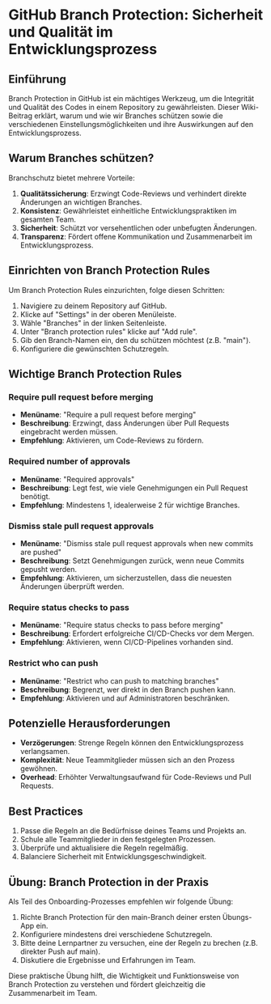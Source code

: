 # GitHub Branch Protection: Sicherheit und Qualität im Entwicklungsprozess

## Einführung

Branch Protection in GitHub ist ein mächtiges Werkzeug, um die Integrität und Qualität des Codes in einem Repository zu gewährleisten. Dieser Wiki-Beitrag erklärt, warum und wie wir Branches schützen sowie die verschiedenen Einstellungsmöglichkeiten und ihre Auswirkungen auf den Entwicklungsprozess.

## Warum Branches schützen?

Branchschutz bietet mehrere Vorteile:

1. **Qualitätssicherung**: Erzwingt Code-Reviews und verhindert direkte Änderungen an wichtigen Branches.
2. **Konsistenz**: Gewährleistet einheitliche Entwicklungspraktiken im gesamten Team.
3. **Sicherheit**: Schützt vor versehentlichen oder unbefugten Änderungen.
4. **Transparenz**: Fördert offene Kommunikation und Zusammenarbeit im Entwicklungsprozess.

## Einrichten von Branch Protection Rules

Um Branch Protection Rules einzurichten, folge diesen Schritten:

1. Navigiere zu deinem Repository auf GitHub.
2. Klicke auf "Settings" in der oberen Menüleiste.
3. Wähle "Branches" in der linken Seitenleiste.
4. Unter "Branch protection rules" klicke auf "Add rule".
5. Gib den Branch-Namen ein, den du schützen möchtest (z.B. "main").
6. Konfiguriere die gewünschten Schutzregeln.

## Wichtige Branch Protection Rules

### Require pull request before merging
- **Menüname**: "Require a pull request before merging"
- **Beschreibung**: Erzwingt, dass Änderungen über Pull Requests eingebracht werden müssen.
- **Empfehlung**: Aktivieren, um Code-Reviews zu fördern.

### Required number of approvals
- **Menüname**: "Required approvals"
- **Beschreibung**: Legt fest, wie viele Genehmigungen ein Pull Request benötigt.
- **Empfehlung**: Mindestens 1, idealerweise 2 für wichtige Branches.

### Dismiss stale pull request approvals
- **Menüname**: "Dismiss stale pull request approvals when new commits are pushed"
- **Beschreibung**: Setzt Genehmigungen zurück, wenn neue Commits gepusht werden.
- **Empfehlung**: Aktivieren, um sicherzustellen, dass die neuesten Änderungen überprüft werden.

### Require status checks to pass
- **Menüname**: "Require status checks to pass before merging"
- **Beschreibung**: Erfordert erfolgreiche CI/CD-Checks vor dem Mergen.
- **Empfehlung**: Aktivieren, wenn CI/CD-Pipelines vorhanden sind.

### Restrict who can push
- **Menüname**: "Restrict who can push to matching branches"
- **Beschreibung**: Begrenzt, wer direkt in den Branch pushen kann.
- **Empfehlung**: Aktivieren und auf Administratoren beschränken.

## Potenzielle Herausforderungen

- **Verzögerungen**: Strenge Regeln können den Entwicklungsprozess verlangsamen.
- **Komplexität**: Neue Teammitglieder müssen sich an den Prozess gewöhnen.
- **Overhead**: Erhöhter Verwaltungsaufwand für Code-Reviews und Pull Requests.

## Best Practices

1. Passe die Regeln an die Bedürfnisse deines Teams und Projekts an.
2. Schule alle Teammitglieder in den festgelegten Prozessen.
3. Überprüfe und aktualisiere die Regeln regelmäßig.
4. Balanciere Sicherheit mit Entwicklungsgeschwindigkeit.

## Übung: Branch Protection in der Praxis

Als Teil des Onboarding-Prozesses empfehlen wir folgende Übung:

1. Richte Branch Protection für den main-Branch deiner ersten Übungs-App ein.
2. Konfiguriere mindestens drei verschiedene Schutzregeln.
3. Bitte deine Lernpartner zu versuchen, eine der Regeln zu brechen (z.B. direkter Push auf main).
4. Diskutiere die Ergebnisse und Erfahrungen im Team.

Diese praktische Übung hilft, die Wichtigkeit und Funktionsweise von Branch Protection zu verstehen und fördert gleichzeitig die Zusammenarbeit im Team.